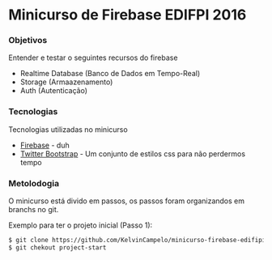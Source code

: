 # Minicurso de Firebase EDIFPI 2016
### Objetivos
Entender e testar o seguintes recursos do firebase
  - Realtime Database (Banco de Dados em Tempo-Real)
  - Storage (Armaazenamento)
  - Auth (Autenticação)
### Tecnologias

Tecnologias utilizadas no minicurso
* [Firebase] - duh
* [Twitter Bootstrap] - Um conjunto de estilos css para não perdermos tempo

### Metolodogia

O minicurso está divido em passos, os passos foram organizandos em branchs no git.  

Exemplo para ter o projeto inicial (Passo 1):

```sh
$ git clone https://github.com/KelvinCampelo/minicurso-firebase-edifipi
$ git chekout project-start
```

[Firebase]: <http://firebase.google.com/>
[Twitter Bootstrap]: <http://twitter.github.com/bootstrap/>
